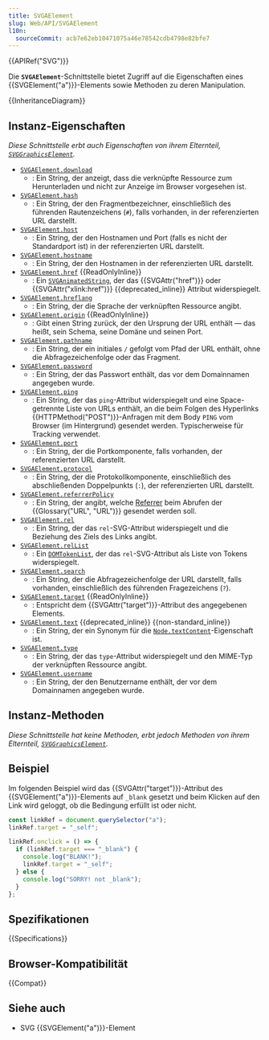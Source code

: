 ```yaml
---
title: SVGAElement
slug: Web/API/SVGAElement
l10n:
  sourceCommit: acb7e62eb10471075a46e78542cdb4798e82bfe7
---
```


{{APIRef("SVG")}}

Die **`SVGAElement`**-Schnittstelle bietet Zugriff auf die Eigenschaften eines {{SVGElement("a")}}-Elements sowie Methoden zu deren Manipulation.

{{InheritanceDiagram}}

## Instanz-Eigenschaften

_Diese Schnittstelle erbt auch Eigenschaften von ihrem Elternteil, [`SVGGraphicsElement`](/de/docs/Web/API/SVGGraphicsElement)._

- [`SVGAElement.download`](/de/docs/Web/API/SVGAElement/download)
  - : Ein String, der anzeigt, dass die verknüpfte Ressource zum Herunterladen und nicht zur Anzeige im Browser vorgesehen ist.
- [`SVGAElement.hash`](/de/docs/Web/API/SVGAElement/hash)
  - : Ein String, der den Fragmentbezeichner, einschließlich des führenden Rautenzeichens (`#`), falls vorhanden, in der referenzierten URL darstellt.
- [`SVGAElement.host`](/de/docs/Web/API/SVGAElement/host)
  - : Ein String, der den Hostnamen und Port (falls es nicht der Standardport ist) in der referenzierten URL darstellt.
- [`SVGAElement.hostname`](/de/docs/Web/API/SVGAElement/hostname)
  - : Ein String, der den Hostnamen in der referenzierten URL darstellt.
- [`SVGAElement.href`](/de/docs/Web/API/SVGAElement/href) {{ReadOnlyInline}}
  - : Ein [`SVGAnimatedString`](/de/docs/Web/API/SVGAnimatedString), der das {{SVGAttr("href")}} oder {{SVGAttr("xlink:href")}} {{deprecated_inline}} Attribut widerspiegelt.
- [`SVGAElement.hreflang`](/de/docs/Web/API/SVGAElement/hreflang)
  - : Ein String, der die Sprache der verknüpften Ressource angibt.
- [`SVGAElement.origin`](/de/docs/Web/API/SVGAElement/origin) {{ReadOnlyInline}}
  - : Gibt einen String zurück, der den Ursprung der URL enthält — das heißt, sein Schema, seine Domäne und seinen Port.
- [`SVGAElement.pathname`](/de/docs/Web/API/SVGAElement/pathname)
  - : Ein String, der ein initiales `/` gefolgt vom Pfad der URL enthält, ohne die Abfragezeichenfolge oder das Fragment.
- [`SVGAElement.password`](/de/docs/Web/API/SVGAElement/password)
  - : Ein String, der das Passwort enthält, das vor dem Domainnamen angegeben wurde.
- [`SVGAElement.ping`](/de/docs/Web/API/SVGAElement/ping)
  - : Ein String, der das `ping`-Attribut widerspiegelt und eine Space-getrennte Liste von URLs enthält, an die beim Folgen des Hyperlinks {{HTTPMethod("POST")}}-Anfragen mit dem Body `PING` vom Browser (im Hintergrund) gesendet werden. Typischerweise für Tracking verwendet.
- [`SVGAElement.port`](/de/docs/Web/API/SVGAElement/port)
  - : Ein String, der die Portkomponente, falls vorhanden, der referenzierten URL darstellt.
- [`SVGAElement.protocol`](/de/docs/Web/API/SVGAElement/protocol)
  - : Ein String, der die Protokollkomponente, einschließlich des abschließenden Doppelpunkts (`:`), der referenzierten URL darstellt.
- [`SVGAElement.referrerPolicy`](/de/docs/Web/API/SVGAElement/referrerpolicy)
  - : Ein String, der angibt, welche [Referrer](/de/docs/Web/HTTP/Reference/Headers/Referer) beim Abrufen der {{Glossary("URL", "URL")}} gesendet werden soll.
- [`SVGAElement.rel`](/de/docs/Web/API/SVGAElement/rel)
  - : Ein String, der das `rel`-SVG-Attribut widerspiegelt und die Beziehung des Ziels des Links angibt.
- [`SVGAElement.relList`](/de/docs/Web/API/SVGAElement/relList)
  - : Ein [`DOMTokenList`](/de/docs/Web/API/DOMTokenList), der das `rel`-SVG-Attribut als Liste von Tokens widerspiegelt.
- [`SVGAElement.search`](/de/docs/Web/API/SVGAElement/search)
  - : Ein String, der die Abfragezeichenfolge der URL darstellt, falls vorhanden, einschließlich des führenden Fragezeichens (`?`).
- [`SVGAElement.target`](/de/docs/Web/API/SVGAElement/target) {{ReadOnlyInline}}
  - : Entspricht dem {{SVGAttr("target")}}-Attribut des angegebenen Elements.
- [`SVGAElement.text`](/de/docs/Web/API/SVGAElement/text) {{deprecated_inline}} {{non-standard_inline}}
  - : Ein String, der ein Synonym für die [`Node.textContent`](/de/docs/Web/API/Node/textContent)-Eigenschaft ist.
- [`SVGAElement.type`](/de/docs/Web/API/SVGAElement/type)
  - : Ein String, der das `type`-Attribut widerspiegelt und den MIME-Typ der verknüpften Ressource angibt.
- [`SVGAElement.username`](/de/docs/Web/API/SVGAElement/username)
  - : Ein String, der den Benutzername enthält, der vor dem Domainnamen angegeben wurde.

## Instanz-Methoden

_Diese Schnittstelle hat keine Methoden, erbt jedoch Methoden von ihrem Elternteil, [`SVGGraphicsElement`](/de/docs/Web/API/SVGGraphicsElement)._

## Beispiel

Im folgenden Beispiel wird das {{SVGAttr("target")}}-Attribut des {{SVGElement("a")}}-Elements auf `_blank` gesetzt und beim Klicken auf den Link wird geloggt, ob die Bedingung erfüllt ist oder nicht.

```js
const linkRef = document.querySelector("a");
linkRef.target = "_self";

linkRef.onclick = () => {
  if (linkRef.target === "_blank") {
    console.log("BLANK!");
    linkRef.target = "_self";
  } else {
    console.log("SORRY! not _blank");
  }
};
```

## Spezifikationen

{{Specifications}}

## Browser-Kompatibilität

{{Compat}}

## Siehe auch

- SVG {{SVGElement("a")}}-Element
